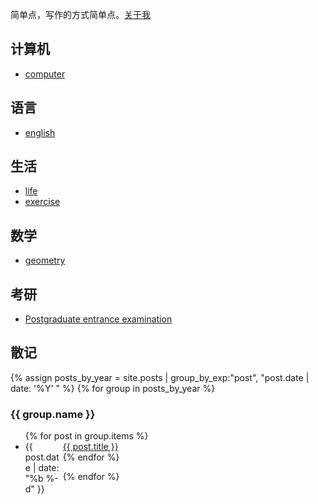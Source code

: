简单点，写作的方式简单点。[关于我](/about)

## 计算机

- [computer](/computer)

## 语言

- [english](/english)

## 生活

- [life](/life)
- [exercise](/exercise)

## 数学

- [geometry](/geometry)

## 考研

- [Postgraduate entrance examination]({{site.url}}/pee)

## 散记 

{% assign posts_by_year = site.posts | group_by_exp:"post", "post.date | date: '%Y' " %}
{% for group in posts_by_year %}

<h3>{{ group.name }}</h3>
<ul>
    {% for post in group.items %}
    <li><div style="width:60px;float:left;">{{ post.date | date: "%b %-d" }}</div> <a href="{{ site.baseurl }}{{ post.url }}">{{ post.title }}</a></li>
    {% endfor %}
</ul>
{% endfor %}